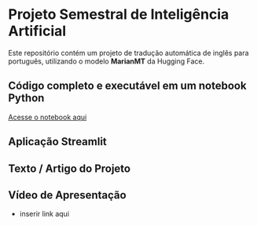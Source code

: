 # Projeto Semestral de Inteligência Artificial

Este repositório contém um projeto de tradução automática de inglês para português, utilizando o modelo **MarianMT** da Hugging Face.

## Código completo e executável em um notebook Python

[Acesse o notebook aqui](notebook/Projeto_IA.ipynb)

##  Aplicação Streamlit

## Texto / Artigo do Projeto

## Vídeo de Apresentação
- inserir link aqui
